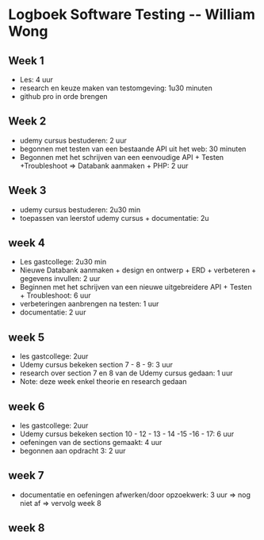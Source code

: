 # Logboek Software Testing -- William Wong
## Week 1 
* Les: 4 uur
* research en keuze maken van testomgeving: 1u30 minuten
* github pro in orde brengen
## Week 2
* udemy cursus bestuderen: 2 uur
* begonnen met testen van een bestaande API uit het web: 30 minuten 
* Begonnen met het schrijven van een eenvoudige API + Testen +Troubleshoot => Databank aanmaken + PHP: 2 uur 
## Week 3
* udemy cursus bestuderen: 2u30 min
* toepassen van leerstof udemy cursus + documentatie: 2u
## week 4
* Les gastcollege: 2u30 min
* Nieuwe Databank aanmaken + design en ontwerp + ERD + verbeteren + gegevens invullen: 2 uur
* Beginnen met het schrijven van een nieuwe uitgebreidere API + Testen + Troubleshoot: 6 uur 
* verbeteringen aanbrengen na testen: 1 uur
* documentatie: 2 uur
## week 5
* les gastcollege: 2uur
* Udemy cursus bekeken section 7 - 8 - 9: 3 uur
* research over section 7 en 8 van de Udemy cursus gedaan: 1 uur
* Note: deze week enkel theorie en research gedaan
## week 6
* les gastcollege: 2uur
* Udemy cursus bekeken section 10 - 12 - 13 - 14 -15 -16 - 17: 6 uur
* oefeningen van de sections gemaakt: 4 uur
* begonnen aan opdracht 3: 2 uur
## week 7
* documentatie en oefeningen afwerken/door opzoekwerk: 3 uur => nog niet af => vervolg week 8
## week 8
